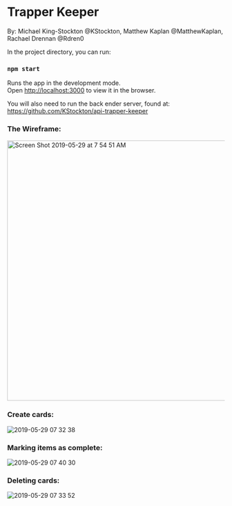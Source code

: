 # Trapper Keeper
By: Michael King-Stockton @KStockton, Matthew Kaplan @MatthewKaplan, Rachael Drennan @Rdren0


In the project directory, you can run:

### `npm start`
Runs the app in the development mode.<br>
Open [http://localhost:3000](http://localhost:3000) to view it in the browser.

You will also need to run the back ender server, found at:
https://github.com/KStockton/api-trapper-keeper
   
 
 ### The Wireframe:
 <img width="603" alt="Screen Shot 2019-05-29 at 7 54 51 AM" src="https://user-images.githubusercontent.com/39016273/58562817-39e13600-81e7-11e9-903c-dc06df6e727e.png">

 ### Create cards: 
![2019-05-29 07 32 38](https://user-images.githubusercontent.com/39016273/58562317-3e591f00-81e6-11e9-8125-d321836d57e0.gif)

### Marking items as complete:
![2019-05-29 07 40 30](https://user-images.githubusercontent.com/39016273/58561804-3cdb2700-81e5-11e9-89f5-b6b18f20e322.gif)

### Deleting cards:
![2019-05-29 07 33 52](https://user-images.githubusercontent.com/39016273/58562132-de627880-81e5-11e9-9232-7c5e30a8252f.gif)




